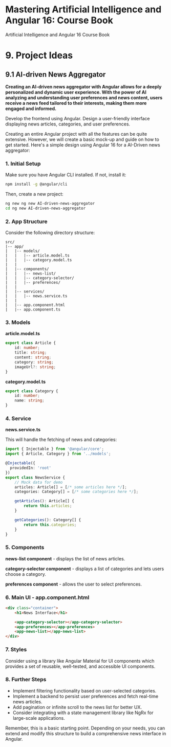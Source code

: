 # **Mastering Artificial Intelligence and Angular 16: Course Book**

Artificial Intelligence and Angular 16 Course Book

# **9. Project Ideas**

## **9.1 AI-driven News Aggregator**

**Creating an AI-driven news aggregator with Angular allows for a deeply personalized and dynamic user experience. With the power of AI analyzing and understanding user preferences and news content, users receive a news feed tailored to their interests, making them more engaged and informed.**

Develop the frontend using Angular. Design a user-friendly interface displaying news articles, categories, and user preferences.

Creating an entire Angular project with all the features can be quite extensive. However, we will create a basic mock-up and guide on how to get started. Here's a simple design using Angular 16 for a  AI-Driven news aggregator:

### 1. **Initial Setup**

Make sure you have Angular CLI installed. If not, install it:

```bash
npm install -g @angular/cli
```

Then, create a new project:

```bash
ng new ng new AI-driven-news-aggregator
cd ng new AI-driven-news-aggregator
```

### 2. **App Structure**

Consider the following directory structure:

```
src/
|-- app/
|   |-- models/
|   |   |-- article.model.ts
|   |   |-- category.model.ts
|   |
|   |-- components/
|   |   |-- news-list/
|   |   |-- category-selector/
|   |   |-- preferences/
|   |
|   |-- services/
|   |   |-- news.service.ts
|   |
|   |-- app.component.html
|   |-- app.component.ts
```

### 3. **Models**

**article.model.ts**

```typescript
export class Article {
    id: number;
    title: string;
    content: string;
    category: string;
    imageUrl?: string;
}
```

**category.model.ts**

```typescript
export class Category {
    id: number;
    name: string;
}
```

### 4. **Service**

**news.service.ts**

This will handle the fetching of news and categories:

```typescript
import { Injectable } from '@angular/core';
import { Article, Category } from '../models';

@Injectable({
  providedIn: 'root'
})
export class NewsService {
    // Mock data for demo
    articles: Article[] = [/* some articles here */];
    categories: Category[] = [/* some categories here */];

    getArticles(): Article[] {
        return this.articles;
    }

    getCategories(): Category[] {
        return this.categories;
    }
}
```

### 5. **Components**

**news-list component** - displays the list of news articles.

**category-selector component** - displays a list of categories and lets users choose a category.

**preferences component** - allows the user to select preferences.

### 6. **Main UI - app.component.html**

```html
<div class="container">
    <h1>News Interface</h1>

    <app-category-selector></app-category-selector>
    <app-preferences></app-preferences>
    <app-news-list></app-news-list>
</div>
```

### 7. **Styles**

Consider using a library like Angular Material for UI components which provides a set of reusable, well-tested, and accessible UI components.

### 8. **Further Steps**

- Implement filtering functionality based on user-selected categories.
- Implement a backend to persist user preferences and fetch real-time news articles.
- Add pagination or infinite scroll to the news list for better UX.
- Consider integrating with a state management library like NgRx for large-scale applications.

Remember, this is a basic starting point. Depending on your needs, you can extend and modify this structure to build a comprehensive news interface in Angular.

